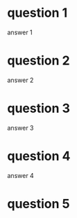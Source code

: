 # question 1
answer 1

# question 2
answer 2

# question 3
answer 3

# question 4
answer 4

# question 5
